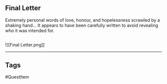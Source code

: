 ## Final Letter
Extremely personal words of love, honour,
and hopelessness scrawled by a shaking hand...
It appears to have been carefully written to
avoid revealing who it was intended for.
## 
![[Final Letter.png]]

---
## Tags
#QuestItem